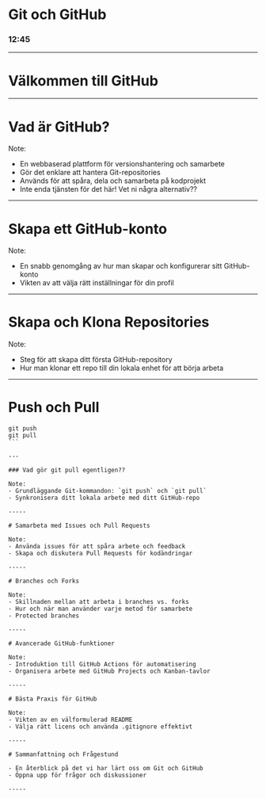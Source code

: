 
# Git och GitHub
### 12:45

-----

# Välkommen till GitHub

-----

# Vad är GitHub?

Note: 
- En webbaserad plattform för versionshantering och samarbete
- Gör det enklare att hantera Git-repositories
- Används för att spåra, dela och samarbeta på kodprojekt
- Inte enda tjänsten för det här! Vet ni några alternativ??

-----

# Skapa ett GitHub-konto

Note:
- En snabb genomgång av hur man skapar och konfigurerar sitt GitHub-konto
- Vikten av att välja rätt inställningar för din profil

-----

# Skapa och Klona Repositories

Note:
- Steg för att skapa ditt första GitHub-repository
- Hur man klonar ett repo till din lokala enhet för att börja arbeta

-----

# Push och Pull

````
git push
git pull
```

---

### Vad gör git pull egentligen??

Note:
- Grundläggande Git-kommandon: `git push` och `git pull`
- Synkronisera ditt lokala arbete med ditt GitHub-repo

-----

# Samarbeta med Issues och Pull Requests

Note:
- Använda issues för att spåra arbete och feedback
- Skapa och diskutera Pull Requests för kodändringar

-----

# Branches och Forks

Note:
- Skillnaden mellan att arbeta i branches vs. forks
- Hur och när man använder varje metod för samarbete
- Protected branches

-----

# Avancerade GitHub-funktioner

Note:
- Introduktion till GitHub Actions för automatisering
- Organisera arbete med GitHub Projects och Kanban-tavlor

-----

# Bästa Praxis för GitHub

Note:
- Vikten av en välformulerad README
- Välja rätt licens och använda .gitignore effektivt

-----

# Sammanfattning och Frågestund

- En återblick på det vi har lärt oss om Git och GitHub
- Öppna upp för frågor och diskussioner

-----
